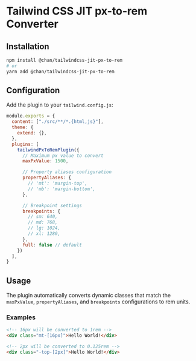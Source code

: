 # Tailwind CSS JIT px-to-rem Converter

## Installation

```bash
npm install @chan/tailwindcss-jit-px-to-rem
# or
yarn add @chan/tailwindcss-jit-px-to-rem
```

## Configuration

Add the plugin to your `tailwind.config.js`:

```js
module.exports = {
  content: ["./src/**/*.{html,js}"],
  theme: {
    extend: {},
  },
  plugins: [
    tailwindPxToRemPlugin({
      // Maximum px value to convert
      maxPxValue: 1500,

      // Property aliases configuration
      propertyAliases: {
        // 'mt': 'margin-top',
        // 'mb': 'margin-bottom',
      },

      // Breakpoint settings
      breakpoints: {
        // sm: 640,
        // md: 768,
        // lg: 1024,
        // xl: 1280,
      },
      full: false // default
    })
  ],
}
```

## Usage

The plugin automatically converts dynamic classes that match the `maxPxValue`, `propertyAliases`, and `breakpoints` configurations to rem units.

### Examples

```html
<!-- 16px will be converted to 1rem -->
<div class="mt-[16px]">Hello World!</div>

<!-- 2px will be converted to 0.125rem -->
<div class="-top-[2px]">Hello World!</div>
```
